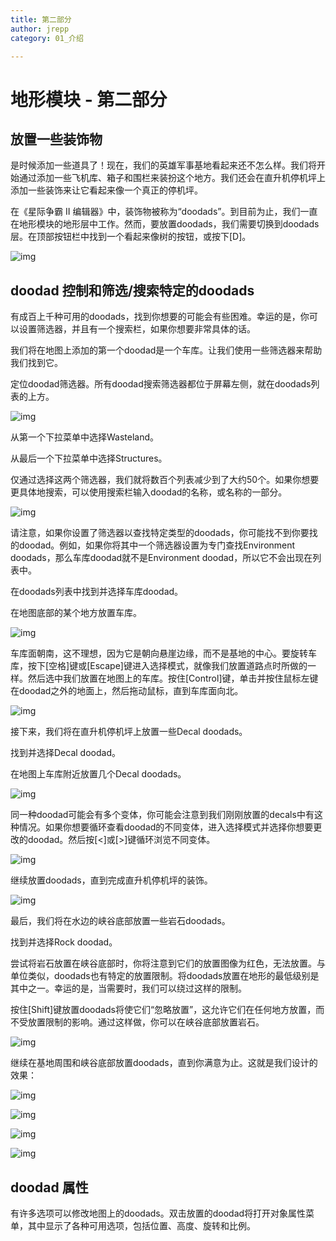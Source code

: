 ```yaml
---
title: 第二部分
author: jrepp
category: 01_介绍

---
```


# 地形模块 - 第二部分

## 放置一些装饰物

是时候添加一些道具了！现在，我们的英雄军事基地看起来还不怎么样。我们将开始通过添加一些飞机库、箱子和围栏来装扮这个地方。我们还会在直升机停机坪上添加一些装饰来让它看起来像一个真正的停机坪。

在《星际争霸 II 编辑器》中，装饰物被称为“doodads”。到目前为止，我们一直在地形模块的地形层中工作。然而，要放置doodads，我们需要切换到doodads层。在顶部按钮栏中找到一个看起来像树的按钮，或按下[D]。

![img](020-doodads-button.jpg)

## doodad 控制和筛选/搜索特定的doodads

有成百上千种可用的doodads，找到你想要的可能会有些困难。幸运的是，你可以设置筛选器，并且有一个搜索栏，如果你想要非常具体的话。

我们将在地图上添加的第一个doodad是一个车库。让我们使用一些筛选器来帮助我们找到它。

定位doodad筛选器。所有doodad搜索筛选器都位于屏幕左侧，就在doodads列表的上方。

![img](041-doodads-filters.jpg)

从第一个下拉菜单中选择Wasteland。

从最后一个下拉菜单中选择Structures。

仅通过选择这两个筛选器，我们就将数百个列表减少到了大约50个。如果你想要更具体地搜索，可以使用搜索栏输入doodad的名称，或名称的一部分。

![img](042-doodads-search.jpg)

请注意，如果你设置了筛选器以查找特定类型的doodads，你可能找不到你要找的doodad。例如，如果你将其中一个筛选器设置为专门查找Environment doodads，那么车库doodad就不是Environment doodad，所以它不会出现在列表中。

在doodads列表中找到并选择车库doodad。

在地图底部的某个地方放置车库。

![img](021-doodads-garage01.jpg)

车库面朝南，这不理想，因为它是朝向悬崖边缘，而不是基地的中心。要旋转车库，按下[空格]键或[Escape]键进入选择模式，就像我们放置道路点时所做的一样。然后选中我们放置在地图上的车库。按住[Control]键，单击并按住鼠标左键在doodad之外的地面上，然后拖动鼠标，直到车库面向北。

![img](022-doodads-garage02.jpg)

接下来，我们将在直升机停机坪上放置一些Decal doodads。

找到并选择Decal doodad。

在地图上车库附近放置几个Decal doodads。

![img](023-doodads-decals01.jpg)

同一种doodad可能会有多个变体，你可能会注意到我们刚刚放置的decals中有这种情况。如果你想要循环查看doodad的不同变体，进入选择模式并选择你想要更改的doodad。然后按[<]或[>]键循环浏览不同变体。

![img](024-doodads-decals02.jpg)

继续放置doodads，直到完成直升机停机坪的装饰。

![img](025-doodads-decals03.jpg)

最后，我们将在水边的峡谷底部放置一些岩石doodads。

找到并选择Rock doodad。

尝试将岩石放置在峡谷底部时，你将注意到它们的放置图像为红色，无法放置。与单位类似，doodads也有特定的放置限制。将doodads放置在地形的最低级别是其中之一。幸运的是，当需要时，我们可以绕过这样的限制。

按住[Shift]键放置doodads将使它们“忽略放置”，这允许它们在任何地方放置，而不受放置限制的影响。通过这样做，你可以在峡谷底部放置岩石。

![img](026-doodads-rocks01.jpg)

继续在基地周围和峡谷底部放置doodads，直到你满意为止。这就是我们设计的效果：

![img](028-doodads-placedbottom.jpg)

![img](028-doodads-placedcanyon.jpg)

![img](028-doodads-placedtop.jpg)

![img](029-doodads-placeddoodads.jpg)

## doodad 属性

有许多选项可以修改地图上的doodads。双击放置的doodad将打开对象属性菜单，其中显示了各种可用选项，包括位置、高度、旋转和比例。